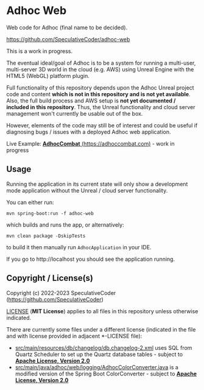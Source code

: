# Adhoc Web

Web code for Adhoc (final name to be decided).

https://github.com/SpeculativeCoder/adhoc-web

This is a work in progress.

The eventual ideal/goal of Adhoc is to be a system for running a multi-user, multi-server 3D world in the cloud (e.g. AWS) using Unreal Engine with the HTML5 (WebGL) platform plugin.

Full functionality of this repository depends upon the Adhoc Unreal project code and content **which is not in this repository and is not yet available**. Also, the full build process and AWS setup is **not yet documented / included in this repository**. Thus, the Unreal functionality and cloud server management won't currently be usable out of the box.

However, elements of the code may still be of interest and could be useful if diagnosing bugs / issues with a deployed Adhoc web application.

Live Example: [**AdhocCombat** (https://adhoccombat.com)](https://adhoccombat.com) - work in progress

## Usage

Running the application in its current state will only show a development mode application without the Unreal / cloud server functionality.

You can either run:

`mvn spring-boot:run -f adhoc-web`

which builds and runs the app, or alternatively:

`mvn clean package -DskipTests`

to build it then manually run `AdhocApplication` in your IDE.

If you go to http://localhost you should see the application running.

## Copyright / License(s)

Copyright (c) 2022-2023 SpeculativeCoder (https://github.com/SpeculativeCoder)

[LICENSE](LICENSE) (**MIT License**) applies to all files in this repository unless otherwise indicated.

There are currently some files under a different license (indicated in the file and with license provided in adjacent *-LICENSE file):
- [src/main/resources/db/changelog/db.changelog-2.xml](src/main/resources/db/changelog/db.changelog-2.xml) uses SQL from Quartz Scheduler to set up the Quartz database tables - subject to **[Apache License, Version 2.0](src/main/resources/db/changelog/db.changelog-2.xml-LICENSE)**
- [src/main/java/adhoc/web/logging/AdhocColorConverter.java](src/main/java/adhoc/web/logging/AdhocColorConverter.java) is a modified version of the Spring Boot ColorConverter - subject to **[Apache License, Version 2.0](src/main/java/adhoc/web/logging/AdhocColorConverter.java-LICENSE)**
